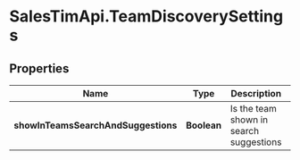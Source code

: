 # SalesTimApi.TeamDiscoverySettings

## Properties

Name | Type | Description | Notes
------------ | ------------- | ------------- | -------------
**showInTeamsSearchAndSuggestions** | **Boolean** | Is the team shown in search suggestions | [optional] 


